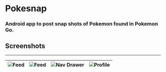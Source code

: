 # Pokesnap

### Android app to post snap shots of Pokemon found in Pokemon Go.

## Screenshots
-----------


| ![Feed](https://lh3.googleusercontent.com/dyQyZo_TWumRRdo4n1zPWLe9Oc9ZiNfoZ3mTtGQgvKAIpcMT80xCDanavwQK8ABz5L8Z=h900) | ![Feed](https://lh3.googleusercontent.com/vSOSis6WPlL2huKr4yMmVTVW0gPtRwsernCfsg8Pv4lQJ0T38dxen8Cd5pD9DEVZqsMe=h900) | ![Nav Drawer](https://lh3.googleusercontent.com/-vgnn2fY30ODgjxL7llbNSY9lLhGd8QQ6LGS54_SbC9TMXzDClUaRm9HPjf8NsN_T6Yz=h900) |   ![Profile](https://lh3.googleusercontent.com/z8rMPjRvGtRbhQ6dTzbSS1nBYWjxSIir-zEZKrlqjRN3GfZ3P4zqT-LaVkHti0NKWA=h900)  |
|------------------------------------------|------------------------------------|------------------------------------------|------------------------------------|







